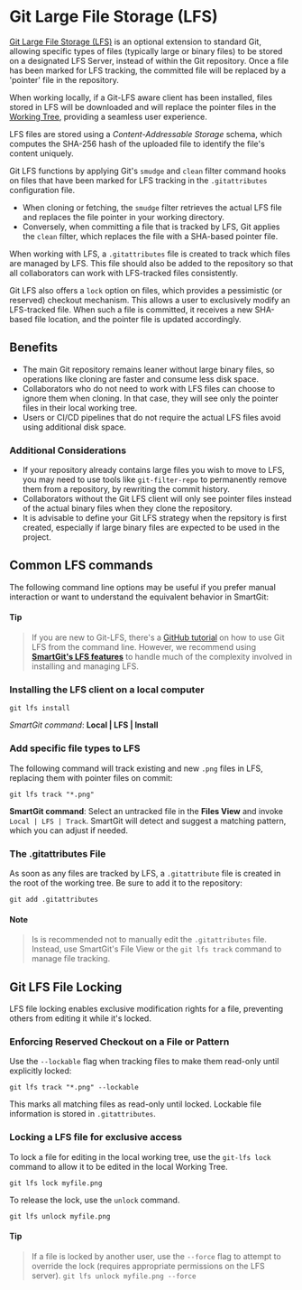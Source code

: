 # Git Large File Storage (LFS)

[Git Large File Storage (LFS)](https://git-lfs.com/) is an optional extension to standard Git, allowing specific types of files (typically large or binary files) to be stored on a designated LFS Server, instead of within the Git repository.
Once a file has been marked for LFS tracking, the committed file will be replaced by a 'pointer' file in the repository.

When working locally, if a Git-LFS aware client has been installed, files stored in LFS will be downloaded and will replace the pointer files in the [Working Tree](Working-Tree-States.md), providing a seamless user experience.

LFS files are stored using a *Content-Addressable Storage* schema, which computes the SHA-256 hash of the uploaded file to identify the file's content uniquely.

Git LFS functions by applying Git's `smudge` and `clean` filter command hooks on files that have been marked for LFS tracking in the `.gitattributes` configuration file.
- When cloning or fetching, the `smudge` filter retrieves the actual LFS file and replaces the file pointer in your working directory.
- Conversely, when committing a file that is tracked by LFS, Git applies the `clean` filter, which replaces the file with a SHA-based pointer file.

When working with LFS, a `.gitattributes` file is created to track which files are managed by LFS.
This file should also be added to the repository so that all collaborators can work with LFS-tracked files consistently.

Git LFS also offers a `lock` option on files, which provides a pessimistic (or reserved) checkout mechanism.
This allows a user to exclusively modify an LFS-tracked file.
When such a file is committed, it receives a new SHA-based file location, and the pointer file is updated accordingly.

## Benefits
- The main Git repository remains leaner without large binary files, so operations like cloning are faster and consume less disk space.
- Collaborators who do not need to work with LFS files can choose to ignore them when cloning.
In that case, they will see only the pointer files in their local working tree.
- Users or CI/CD pipelines that do not require the actual LFS files avoid using additional disk space.

### Additional Considerations
- If your repository already contains large files you wish to move to LFS, you may need to use tools like `git-filter-repo` to permanently remove them from a repository, by rewriting the commit history.
- Collaborators without the Git LFS client will only see pointer files instead of the actual binary files when they clone the repository.
- It is advisable to define your Git LFS strategy when the repsitory is first created, especially if large binary files are expected to be used in the project.

## Common LFS commands

The following command line options may be useful if you prefer manual interaction or want to understand the equivalent behavior in SmartGit:

#### Tip
> If you are new to Git-LFS, there's a [GitHub tutorial](https://github.com/git-lfs/git-lfs/wiki/Tutorial) on how to use Git LFS from the command line.
> However, we recommend using **[SmartGit's LFS features](../Integrations/Git-LFS.md)** to handle much of the complexity involved in installing and managing LFS.

### Installing the LFS client on a local computer

`git lfs install`

*SmartGit command*: **Local \| LFS \| Install**

### Add specific file types to LFS

The following command will track existing and new `.png` files in LFS, replacing them with pointer files on commit:

`git lfs track "*.png"`

**SmartGit command**:
Select an untracked file in the **Files View** and invoke `Local | LFS | Track`.
SmartGit will detect and suggest a matching pattern, which you can adjust if needed.

### The .gitattributes File

As soon as any files are tracked by LFS, a `.gitattribute` file is created in the root of the working tree.
Be sure to add it to the repository:

`git add .gitattributes`

#### Note
> Is is recommended not to manually edit the `.gitattributes` file.
> Instead, use SmartGit's File View or the `git lfs track` command to manage file tracking.

## Git LFS File Locking
LFS file locking enables exclusive modification rights for a file, preventing others from editing it while it's locked.

### Enforcing Reserved Checkout on a File or Pattern
Use the `--lockable` flag when tracking files to make them read-only until explicitly locked:

`git lfs track "*.png" --lockable`

This marks all matching files as read-only until locked.
Lockable file information is stored in `.gitattributes`.

### Locking a LFS file for exclusive access

To lock a file for editing in the local working tree, use the `git-lfs lock` command to allow it to be edited in the local Working Tree.

`git lfs lock myfile.png`

To release the lock, use the `unlock` command.

`git lfs unlock myfile.png`

#### Tip
> If a file is locked by another user, use the `--force` flag to attempt to override the lock (requires appropriate permissions on the LFS server).
> `git lfs unlock myfile.png --force`

